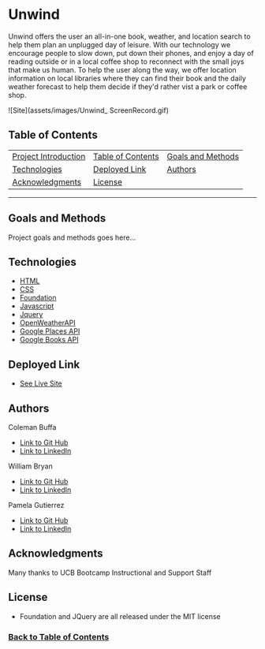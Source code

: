 # Unwind
Unwind offers the user an all-in-one book, weather, and location search to help them plan an unplugged day of leisure. With our technology we encourage people to slow down, put down their phones, and enjoy a day of reading outside or in a local coffee shop to reconnect with the small joys that make us human. To help the user along the way, we offer location information on local libraries where they can find their book and the daily weather forecast to help them decide if they'd rather vist a park or coffee shop.

![Site](assets/images/Unwind_ ScreenRecord.gif)
## Table of Contents
|                                     |                                         |                                         |
| :---------------------------------- | :-------------------------------------- | :-------------------------------------- |
| [Project Introduction](#Unwind)     | [Table of Contents](#table-of-contents) | [Goals and Methods](#goals-and-methods) |
| [Technologies](#technologies)       | [Deployed Link](#deployed-link)         | [Authors](#authors)                     |
| [Acknowledgments](#acknowledgments) | [License](#license)                     |
---
## Goals and Methods
Project goals and methods goes here...
## Technologies 
* [HTML](https://developer.mozilla.org/en-US/docs/Web/HTML)
* [CSS](https://developer.mozilla.org/en-US/docs/Web/CSS)
* [Foundation](https://get.foundation/frameworks-docs.html)
* [Javascript](https://developer.mozilla.org/en-US/docs/Web/JavaScript)
* [Jquery](https://jquery.com/)
* [OpenWeatherAPI](https://openweathermap.org/api)
* [Google Places API](https://developers.google.com/places/web-service/overview)
* [Google Books API](https://developers.google.com/books)
## Deployed Link
* [See Live Site](https://weilibryan.github.io/Unwind/)
## Authors
Coleman Buffa
- [Link to Git Hub](https://github.com/coleman-buffa/)
- [Link to LinkedIn](https://www.linkedin.com/in/coleman-buffa-0a12a5201/)

William Bryan
- [Link to Git Hub](https://github.com/WeiLiBryan)
- [Link to LinkedIn](https://www.linkedin.com/in/coleman-buffa-0a12a5201/)

Pamela Gutierrez
- [Link to Git Hub](https://github.com/pamela-gutierrez)
- [Link to LinkedIn](https://www.linkedin.com/in/pamela-gutierrez/)

## Acknowledgments
Many thanks to UCB Bootcamp Instructional and Support Staff
## License
* Foundation and JQuery are all released under the MIT license 
### [Back to Table of Contents](#table-of-contents) 
